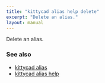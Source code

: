 ```yaml
---
title: "kittycad alias help delete"
excerpt: "Delete an alias."
layout: manual
---
```


Delete an alias.

### See also

* [kittycad alias](./kittycad_alias)
* [kittycad alias help](./kittycad_alias_help)